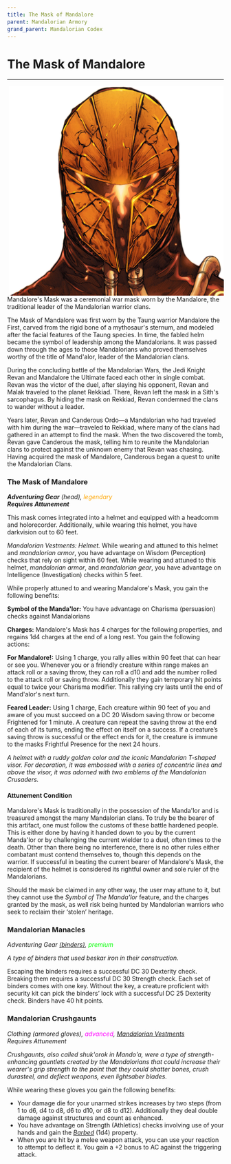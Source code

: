 ```yaml
---
title: The Mask of Mandalore
parent: Mandalorian Armory
grand_parent: Mandalorian Codex
---
```


# The Mask of Mandalore 
---

<img src='../../../Images/maskofmandalore.png' style='float:right; width:500px;'>

Mandalore's Mask was a ceremonial war mask worn by the Mandalore, the traditional leader of the Mandalorian warrior clans.

The Mask of Mandalore was first worn by the Taung warrior Mandalore the First, carved from the rigid bone of a mythosaur's sternum, and modeled after the facial features of the Taung species. In time, the fabled helm became the symbol of leadership among the Mandalorians. It was passed down through the ages to those Mandalorians who proved themselves worthy of the title of Mand'alor, leader of the Mandalorian clans.

During the concluding battle of the Mandalorian Wars, the Jedi Knight Revan and Mandalore the Ultimate faced each other in single combat. Revan was the victor of the duel, after slaying his opponent, Revan and Malak traveled to the planet Rekkiad. There, Revan left the mask in a Sith's sarcophagus. By hiding the mask on Rekkiad, Revan condemned the clans to wander without a leader.

Years later, Revan and Canderous Ordo—a Mandalorian who had traveled with him during the war—traveled to Rekkiad, where many of the clans had gathered in an attempt to find the mask. When the two discovered the tomb, Revan gave Canderous the mask, telling him to reunite the Mandalorian clans to protect against the unknown enemy that Revan was chasing.  Having acquired the mask of Mandalore, Canderous began a quest to unite the Mandalorian Clans.

### The Mask of Mandalore

***Adventuring Gear** (head), <font style="color:orange">legendary</font>
<br> **Requires Attunement***

This mask comes integrated into a helmet and equipped with a headcomm and holorecorder. Additionally, while wearing this helmet, you have darkvision out to 60 feet.

*Mandalorian Vestments: Helmet.* While wearing and attuned to this helmet and *mandalorian armor*, you have advantage on Wisdom (Perception) checks that rely on sight within 60 feet. While wearing and attuned to this helmet, *mandalorian armor*, and *mandalorian gear*, you have advantage on Intelligence (Investigation) checks within 5 feet.

While properly attuned to and wearing Mandalore's Mask, you gain the following benefits:

**Symbol of the Manda'lor:** You have advantage on Charisma (persuasion) checks against Mandalorians 

**Charges:** Mandalore's Mask has 4 charges for the following properties, and regains 1d4 charges at the end of a long rest. You gain the following actions:

**For Mandalore!:** Using 1 charge, you rally allies within 90 feet that can hear or see you. Whenever you or a friendly creature within range makes an attack roll or a saving throw, they can roll a d10 and add the number rolled to the attack roll or saving throw. Additionally they gain temporary hit points equal to twice your Charisma modifier. This rallying cry lasts until the end of Mand'alor's next turn.

**Feared Leader:** Using 1 charge, Each creature within 90 feet of you and aware of you must succeed on a DC 20 Wisdom saving throw or become Frightened for 1 minute. A creature can repeat the saving throw at the end of each of its turns, ending the effect on itself on a success. If a creature’s saving throw is successful or the effect ends for it, the creature is immune to the masks Frightful Presence for the next 24 hours.
<br>

*A helmet with a ruddy golden color and the iconic Mandalorian T-shaped visor. For decoration, it was embossed with a series of concentric lines and above the visor, it was adorned with two emblems of the Mandalorian Crusaders.*

#### Attunement Condition
Mandalore's Mask is traditionally in the possession of the Manda'lor and is treasured amongst the many Mandalorian clans. To truly be the bearer of this artifact, one must follow the customs of these battle hardened people. This is either done by having it handed down to you by the current Manda'lor or by challenging the current wielder to a duel, often times to the death. Other than there being no interference, there is no other rules either combatant must contend themselves to, though this depends on the warrior. If successful in beating the current bearer of Mandalore's Mask, the recipient of the helmet is considered its rightful owner and sole ruler of the Mandalorians.

Should the mask be claimed in any other way, the user may attune to it, but they cannot use the *Symbol of The Manda'lor* feature, and the charges granted by the mask, as well risk being hunted by Mandalorian warriors who seek to reclaim their ‘stolen’ heritage. 




### Mandalorian Manacles
*Adventuring Gear [(binders)](https://sw5e.com/loot/adventuringGear/?search=Binders), <font style="color:lime">premium</font>*

*A type of binders that used beskar iron in their construction.*

Escaping the binders requires a successful DC 30 Dexterity check. Breaking them requires a successful DC 30 Strength check. Each set of binders comes with one key. Without the key, a creature proficient with security kit can pick the binders’ lock with a successful DC 25 Dexterity check. Binders have 40 hit points.

### Mandalorian Crushgaunts
*Clothing (armored gloves), <font style="color:fuchsia">advanced</font>, [Mandalorian Vestments](https://drakeryzer.github.io/DrakeSW5E/Mandalorian%20Codex/Mandalorian%20Equipment/Index.html#mandalorian-vestments)*
<br> *Requires Attunement*

*Crushgaunts, also called shuk'orok in Mando'a, were a type of strength-enhancing gauntlets created by the Mandalorians that could increase their wearer's grip strength to the point that they could shatter bones, crush durasteel, and deflect weapons, even lightsaber blades.*

While wearing these gloves you gain the following benefits:
- Your damage die for your unarmed strikes increases by two steps (from 1 to d6, d4 to d8, d6 to d10, or d8 to d12). Additionally they deal double damage against structures and count as enhanced.
- You have advantage on Strength (Athletics) checks involving use of your hands and gain the [*Barbed*](https://sw5e.com/rules/wh/equipment#barbed) (1d4) property.
- When you are hit by a melee weapon attack, you can use your reaction to attempt to deflect it. You gain a +2 bonus to AC against the triggering attack.
